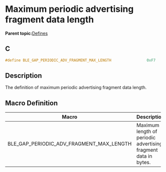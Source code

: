 # Maximum periodic advertising fragment data length

**Parent topic:**[Defines](GUID-9781CD29-3C4B-41EE-8F98-355D2AA99482.md)

## C

```c
#define BLE_GAP_PERIODIC_ADV_FRAGMENT_MAX_LENGTH              	0xF7
```

## Description

The definition of maximum periodic advertising fragment data length.

## Macro Definition

|Macro|Description|
|-----|-----------|
|BLE\_GAP\_PERIODIC\_ADV\_FRAGMENT\_MAX\_LENGTH|Maximum length of periodic advertising fragment data in bytes.|

